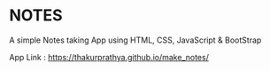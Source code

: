 # NOTES
A simple Notes taking App using HTML, CSS, JavaScript & BootStrap

App Link : https://thakurprathya.github.io/make_notes/
